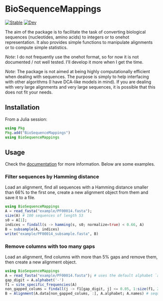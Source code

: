 # BioSequenceMappings

[![Stable](https://img.shields.io/badge/docs-stable-blue.svg)](https://PierreBarrat.github.io/BioSequenceMappings.jl/stable/)
[![Dev](https://img.shields.io/badge/docs-dev-blue.svg)](https://PierreBarrat.github.io/BioSequenceMappings.jl/dev/)

The aim of the package is to facilitate the task of converting biological sequences (nucleotides, amino acids) to integers or to onehot representation. 
It also provides simple functions to manipulate alignments or to compute simple statistics. 

*Note*: I do not frequently use the onehot format, so for now it is not documented / not well tested. I'll develop it more when I get the time. 

*Note*: The package is not aimed at being highly computationally efficient when dealing with sequences. The purpose is simply to help interfacing with other algorithms (I have DCA-like models in mind). If you are dealing with very large alignments and very large sequences, it is possible that this does not fit your needs. 

## Installation

From a Julia session: 
```julia
using Pkg
Pkg.add("BioSequenceMappings")
using BioSequenceMappings
```


## Usage

Check the [documentation](https://pierrebarrat.github.io/BioSequenceMappings.jl/dev/) for more information. Below are some examples. 

### Filter sequences by Hamming distance

Load an alignment, find all sequences with a Hamming distance smaller than 66% to the first one, create a new alignment object from them and save it to a file. 

```julia
using BioSequenceMappings
A = read_fasta("example/PF00014.fasta");
size(A) # 100 sequences of length 53
s0 = A[1]; 
indices = findall(s -> hamming(s, s0; normalize=true) < 0.66, A)
B = subsample(A, indices)
write("example/PF00014_subsample.fasta", B)
```

### Remove columns with too many gaps

Load an alignment, find columns with more than 5% gaps and remove them, then create a new alignment object. 

```julia
using BioSequenceMappings
A = read_fasta("example/PF00014.fasta"); # uses the default alphabet `aa_alphabet`
gap_digit = A.alphabet('-') 
f1 = site_specific_frequencies(A)
non_gapped_colums = findall(j -> f1[gap_digit, j] <= 0.05, 1:size(f1, 2))
B = Alignment(A.data[non_gapped_colums, :], A.alphabet; A.names) # sequences are stored as columns
```
